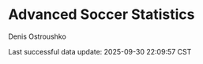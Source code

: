 # Advanced Soccer Statistics
Denis Ostroushko

<!-- gfm -->

Last successful data update: 2025-09-30 22:09:57 CST
